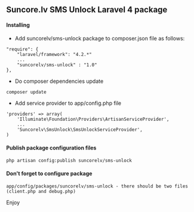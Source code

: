## Suncore.lv SMS Unlock Laravel 4 package

#### Installing

* Add suncorelv/sms-unlock package to composer.json file as follows:

```
"require": {
	"laravel/framework": "4.2.*"
	...
	"suncorelv/sms-unlock" : "1.0"
},
```

* Do composer dependencies update

```
composer update
```

* Add service provider to app/config.php file

```
'providers' => array(
	'Illuminate\Foundation\Providers\ArtisanServiceProvider',
	...
	'Suncorelv\SmsUnlock\SmsUnlockServiceProvider',
)
```

#### Publish package configuration files

```
php artisan config:publish suncorelv/sms-unlock
```

#### Don't forget to configure package
```
app/config/packages/suncorelv/sms-unlock - there should be two files (client.php and debug.php)
```

Enjoy